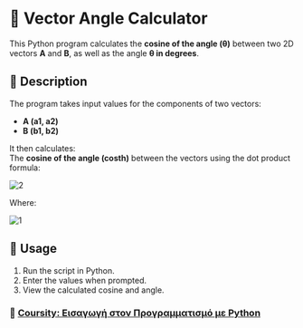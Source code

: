 # 📐 Vector Angle Calculator

This Python program calculates the **cosine of the angle (θ)** between two 2D vectors **A** and **B**, as well as the angle **θ in degrees**.

## 📝 Description
The program takes input values for the components of two vectors:  
- **A (a1, a2)**  
- **B (b1, b2)**  

It then calculates:  
The **cosine of the angle (costh)** between the vectors using the dot product formula:
   
![2](https://github.com/user-attachments/assets/47bdb6dc-f015-4d9d-9ea5-4c23e7d4328d)
 
Where: 

![1](https://github.com/user-attachments/assets/bccbd6af-dd43-438d-a568-0bd02fa70e99)


## 🚀 Usage
1. Run the script in Python.
2. Enter the values when prompted.
3. View the calculated cosine and angle.

### 🔗 [Coursity: Εισαγωγή στον Προγραμματισμό με Python](https://coursity.gr/)
